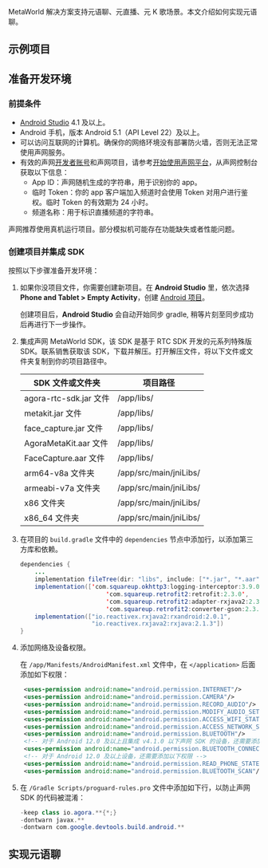 MetaWorld 解决方案支持元语聊、元直播、元 K 歌场景。本文介绍如何实现元语聊。

## 示例项目

## 准备开发环境

### 前提条件

- [Android Studio](https://developer.android.com/studio/) 4.1 及以上。
- Android 手机，版本 Android 5.1（API Level 22）及以上。
- 可以访问互联网的计算机。确保你的网络环境没有部署防火墙，否则无法正常使用声网服务。
- 有效的声网[开发者账号](https://docs.agora.io/cn/Agora%20Platform/sign_in_and_sign_up)和声网项目，请参考[开始使用声网平台](https://docs.agora.io/cn/Agora%20Platform/get_appid_token?platform=All%20Platforms)，从声网控制台获取以下信息：
  - App ID：声网随机生成的字符串，用于识别你的 app。
  - 临时 Token：你的 app 客户端加入频道时会使用 Token 对用户进行鉴权。临时 Token 的有效期为 24 小时。
  - 频道名称：用于标识直播频道的字符串。

<div class="alert note">声网推荐使用真机运行项目。部分模拟机可能存在功能缺失或者性能问题。</div>

### 创建项目并集成 SDK

按照以下步骤准备开发环境：

1. 如果你没项目文件，你需要创建新项目。在 **Android Studio** 里，依次选择 **Phone and Tablet > Empty Activity**，创建 [Android 项目](https://developer.android.com/studio/projects/create-project)。

   <div class="alert note">创建项目后，<b>Android Studio</b> 会自动开始同步 gradle, 稍等片刻至同步成功后再进行下一步操作。</div>

2. 集成声网 MetaWorld SDK，该 SDK 是基于 RTC SDK 开发的元系列特殊版 SDK。联系销售获取该 SDK，下载并解压。打开解压文件，将以下文件或文件夹复制到你的项目路径中。

   |  SDK 文件或文件夹      |  项目路径       |
   |----------|--------|
   | agora-rtc-sdk.jar 文件       |/app/libs/         |
   | metakit.jar 文件       | /app/libs/        |
   | face_capture.jar 文件       | /app/libs/        |
   | AgoraMetaKit.aar 文件       | /app/libs/        |
   | FaceCapture.aar 文件       | /app/libs/        |
   | arm64-v8a 文件夹       | /app/src/main/jniLibs/        |
   | armeabi-v7a 文件夹       | /app/src/main/jniLibs/        |
   | x86 文件夹       | /app/src/main/jniLibs/        |
   | x86_64 文件夹               | /app/src/main/jniLibs/                   |

3. 在项目的 `build.gradle` 文件中的 `dependencies` 节点中添加行，以添加第三方库和依赖。

    ```java
    dependencies {
        ...
        implementation fileTree(dir: "libs", include: ["*.jar", "*.aar"])
        implementation(['com.squareup.okhttp3:logging-interceptor:3.9.0',
                            'com.squareup.retrofit2:retrofit:2.3.0',
                            'com.squareup.retrofit2:adapter-rxjava2:2.3.0',
                            'com.squareup.retrofit2:converter-gson:2.3.0'])
        implementation(["io.reactivex.rxjava2:rxandroid:2.0.1",
                        "io.reactivex.rxjava2:rxjava:2.1.3"])
    }
    ```

4. 添加网络及设备权限。

   在 `/app/Manifests/AndroidManifest.xml` 文件中，在 `</application>` 后面添加如下权限：

   ```xml
    <uses-permission android:name="android.permission.INTERNET"/>
    <uses-permission android:name="android.permission.CAMERA"/>
    <uses-permission android:name="android.permission.RECORD_AUDIO"/>
    <uses-permission android:name="android.permission.MODIFY_AUDIO_SETTINGS"/>
    <uses-permission android:name="android.permission.ACCESS_WIFI_STATE"/>
    <uses-permission android:name="android.permission.ACCESS_NETWORK_STATE"/>
    <uses-permission android:name="android.permission.BLUETOOTH"/>
    <!-- 对于 Android 12.0 及以上且集成 v4.1.0 以下声网 SDK 的设备，还需要添加以下权限 -->
    <uses-permission android:name="android.permission.BLUETOOTH_CONNECT"/>
    <!-- 对于 Android 12.0 及以上设备，还需要添加以下权限 -->
    <uses-permission android:name="android.permission.READ_PHONE_STATE"/>
    <uses-permission android:name="android.permission.BLUETOOTH_SCAN"/>
   ```

5. 在 `/Gradle Scripts/proguard-rules.pro` 文件中添加如下行，以防止声网 SDK 的代码被混淆：

   ```java
   -keep class io.agora.**{*;}
   -dontwarn javax.**
   -dontwarn com.google.devtools.build.android.**
   ```

## 实现元语聊




